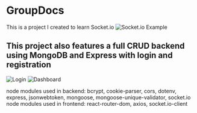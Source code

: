 # GroupDocs

This is a project I created to learn Socket.io
![Socket.io Example](https://user-images.githubusercontent.com/107493462/222789716-af56127d-f893-44bd-bc3e-4c3ef7bb47eb.gif)

## This project also features a full CRUD backend using MongoDB and Express with login and registration
![Login](https://user-images.githubusercontent.com/107493462/222790003-df1c3942-6b3e-4b04-9ffc-afb957775088.png)
![Dashboard](https://user-images.githubusercontent.com/107493462/222790080-4732a6ae-c3a4-4a75-9b05-75940415afc7.png)

node modules used in backend: bcrypt, cookie-parser, cors, dotenv, express, jsonwebtoken, mongoose, mongoose-unique-validator, socket.io
node modules used in frontend: react-router-dom, axios, socket.io-client
